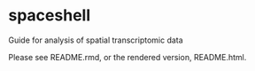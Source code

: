 # spaceshell
Guide for analysis of spatial transcriptomic data

Please see README.rmd, or the rendered version, README.html.
